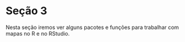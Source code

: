# Seção 3

Nesta seção iremos ver alguns pacotes e funções para trabalhar com mapas no R e no RStudio.
